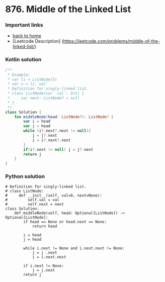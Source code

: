 # 876. Middle of the Linked List
### Important links
- [back to home](https://github.com/filipecancio/leetcode-exercises)
- [Leetcode Description] (https://leetcode.com/problems/middle-of-the-linked-list/)

### Kotlin solution
```kotlin
/**
 * Example:
 * var li = ListNode(5)
 * var v = li.`val`
 * Definition for singly-linked list.
 * class ListNode(var `val`: Int) {
 *     var next: ListNode? = null
 * }
 */
class Solution {
    fun middleNode(head: ListNode?): ListNode? {
        var i = head
        var j = head
        while (i?.next?.next != null){
            j = j?.next
            i = i?.next?.next
        }
        if(i?.next != null) j = j?.next
        return j
    }
}
```
### Python solution
```python3
# Definition for singly-linked list.
# class ListNode:
#     def __init__(self, val=0, next=None):
#         self.val = val
#         self.next = next
class Solution:
    def middleNode(self, head: Optional[ListNode]) -> Optional[ListNode]:
        if head == None or head.next == None:
            return head

        i = head
        j = head

        while i.next != None and i.next.next != None:
            j = j .next
            i = i.next.next

        if i.next != None:
            j = j.next
        return j
```

